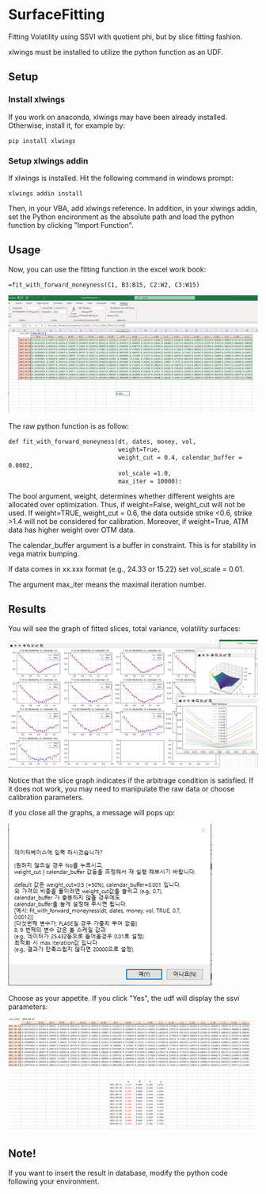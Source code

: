 # SurfaceFitting
Fitting Volatility using SSVI with quotient phi, but by slice fitting fashion.

xlwings must be installed to utilize the python function as an UDF. 

## Setup
### Install xlwings
If you work on anaconda, xlwings may have been already installed. 
Otherwise, install it, for example by:
``` windows prompt
pip install xlwings
```
### Setup xlwings addin
If xlwings is installed. Hit the following command in windows prompt:
```
xlwings addin install
```
Then, in your VBA, add xlwings reference. In addition, in your xlwings addin, set the Python encironment as the absolute path and load the python function by clicking "Import Function".

## Usage
Now, you can use the fitting function in the excel work book:
```
=fit_with_forward_moneyness(C1, B3:B15, C2:W2, C3:W15)
```
![Execution](./Image/execute.png "execution")

The raw python function is as follow:
```
def fit_with_forward_moneyness(dt, dates, money, vol,
                               weight=True,
                               weight_cut = 0.4, calendar_buffer = 0.0002,
                               vol_scale =1.0, 
                               max_iter = 10000):
```
The bool argument, weight, determines whether different weights are allocated over optimization.
Thus, if weight=False, weight_cut will not be used. 
If weight=TRUE, weight_cut = 0.6, the data outside strike <0.6, strike >1.4 will not be considered for calibration.
Moreover, if weight=True, ATM data has higher weight over OTM data.

The calendar_buffer argument is a buffer in constraint. This is for stability in vega matrix bumping.

If data comes in xx.xxx format (e.g., 24.33 or 15.22) set vol_scale = 0.01.

The argument max_iter means the maximal iteration number. 

## Results
You will see the graph of fitted slices, total variance, volatility surfaces:

![Graph](./Image/graphs.png "Graph")

Notice that the slice graph indicates if the arbitrage condition is satisfied.
If it does not work, you may need to manipulate the raw data or choose calibration parameters.

If you close all the graphs, a message will pops up:

![Message](./Image/message.png "Message")

Choose as your appetite. If you click "Yes", the udf will display the ssvi parameters:

![Result](./Image/results.png "Result")

## Note!
If you want to insert the result in database, modify the python code following your environment.
